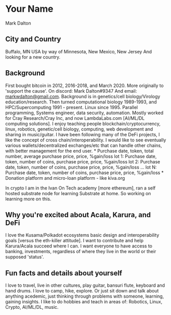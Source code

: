 # Your Name
Mark Dalton

## City and Country
Buffalo, MN  USA by way of Minnesota, New Mexico, New Jersey
   And looking for a new country.

## Background
  First bought bitcoin in 2012, 2016-2018, and March 2020.
  More originally to 'support the cause'. On discord: Mark Dalton#9347
  And email: markwdalton@gmail.com.  Background is in genetics/cell biology/Virology education/research.
  Then turned computational biology 1989-1993, and HPC/Supercomputing 1991 - present.  Linux since 1995.
  Parallel programming, Systems engineer, data security, automation.
  Mostly worked for Cray Research/Cray Inc, and now LambdaLabs.com [AI/ML/DL computing solutions].
  I enjoy teaching people blockchain/cryptocurrency, linux, robotics, genetic/cell biology, computing, web development and sharing in music/guitar.
  I have been following many of the DeFi projects, I like the concept of cross chain/interoperability.  I would like to see eventually
  various wallets/decentralized exchanges/etc that can handle other chains, with better management for the end user.
     * Purchase date, token, total number, average purchase price, price, %gain/loss
        lot 1: Purchase date, token, number of coins, purchase price, price, %gain/loss
        lot 2: Purchase date, token, number of coins, purchase price, price, %gain/loss
           ...
        lot N: Purchase date, token, number of coins, purchase price, price, %gain/loss
     * Donation platform and micro-loan platform - like kiva.org

  In crypto I am in the Ivan On Tech academy [more ethereum], ran a self hosted substrate node for learning Substrate at home.
  So working on learning more on this.

## Why you're excited about Acala, Karura, and DeFi
  I love the Kusama/Polkadot ecosystems basic design and interoperability goals [versus the eth-killer attitude].  I want to contribute and help Karura/Acala succeed where I can.   I want everyone to have access to banking, investments, regardless of where they live in the world or their supposed 'status'.

## Fun facts and details about yourself
  I love to travel, live in other cultures, play guitar, bansuri flute, keyboard and hand drums.  I love to camp, hike, explore.  Or just sit down and talk about anything acedemic, just thinking through problems with someone, learning, gaining insights.  I like to do hobbies and teach in areas of: Robotics, Linux, Crypto, AI/ML/DL, music.
